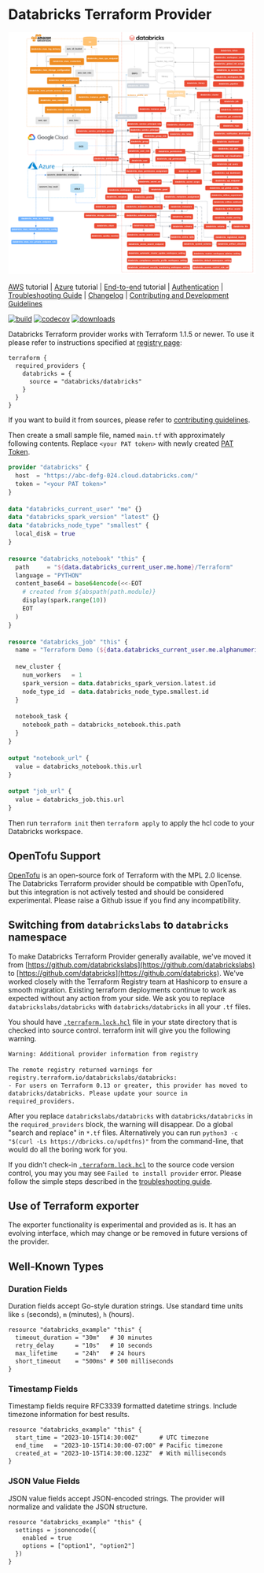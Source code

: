 # Databricks Terraform Provider

![Resources](docs/resources.png)

[AWS](docs/guides/aws-workspace.md) tutorial
| [Azure](docs/guides/azure-workspace.md) tutorial
| [End-to-end](docs/guides/workspace-management.md) tutorial
| [Authentication](docs/index.md)
| [Troubleshooting Guide](docs/guides/troubleshooting.md)
| [Changelog](CHANGELOG.md)
| [Contributing and Development Guidelines](CONTRIBUTING.md)

[![build](https://github.com/databricks/terraform-provider-databricks/workflows/build/badge.svg?branch=main)](https://github.com/databricks/terraform-provider-databricks/actions?query=workflow%3Abuild+branch%3Amain) [![codecov](https://codecov.io/gh/databricks/terraform-provider-databricks/branch/main/graph/badge.svg)](https://codecov.io/gh/databricks/terraform-provider-databricks) [![downloads](https://img.shields.io/github/downloads/databricks/terraform-provider-databricks/total.svg)](https://hanadigital.github.io/grev/?user=databricks&repo=terraform-provider-databricks)

Databricks Terraform provider works with Terraform 1.1.5 or newer. To use it please refer to instructions specified at [registry page](https://registry.terraform.io/providers/databricks/databricks/latest):

```hcl
terraform {
  required_providers {
    databricks = {
      source = "databricks/databricks"
    }
  }
}
```

If you want to build it from sources, please refer to [contributing guidelines](CONTRIBUTING.md).

Then create a small sample file, named `main.tf` with approximately following contents. Replace `<your PAT token>` with newly created [PAT Token](https://docs.databricks.com/dev-tools/api/latest/authentication.html).

```terraform
provider "databricks" {
  host  = "https://abc-defg-024.cloud.databricks.com/"
  token = "<your PAT token>"
}

data "databricks_current_user" "me" {}
data "databricks_spark_version" "latest" {}
data "databricks_node_type" "smallest" {
  local_disk = true
}

resource "databricks_notebook" "this" {
  path     = "${data.databricks_current_user.me.home}/Terraform"
  language = "PYTHON"
  content_base64 = base64encode(<<-EOT
    # created from ${abspath(path.module)}
    display(spark.range(10))
    EOT
  )
}

resource "databricks_job" "this" {
  name = "Terraform Demo (${data.databricks_current_user.me.alphanumeric})"

  new_cluster {
    num_workers   = 1
    spark_version = data.databricks_spark_version.latest.id
    node_type_id  = data.databricks_node_type.smallest.id
  }

  notebook_task {
    notebook_path = databricks_notebook.this.path
  }
}

output "notebook_url" {
  value = databricks_notebook.this.url
}

output "job_url" {
  value = databricks_job.this.url
}
```

Then run `terraform init` then `terraform apply` to apply the hcl code to your Databricks workspace.

## OpenTofu Support

[OpenTofu](https://opentofu.org/) is an open-source fork of Terraform with the MPL 2.0 license. The Databricks Terraform provider should be compatible with OpenTofu, but this integration is not actively tested and should be considered experimental. Please raise a Github issue if you find any incompatibility.

## Switching from `databrickslabs` to `databricks` namespace

To make Databricks Terraform Provider generally available, we've moved it from [https://github.com/databrickslabs](https://github.com/databrickslabs) to [https://github.com/databricks](https://github.com/databricks). We've worked closely with the Terraform Registry team at Hashicorp to ensure a smooth migration. Existing terraform deployments continue to work as expected without any action from your side. We ask you to replace `databrickslabs/databricks` with `databricks/databricks` in all your `.tf` files.

You should have [`.terraform.lock.hcl`](https://github.com/databrickslabs/terraform-provider-databricks/blob/v0.6.2/scripts/versions-lock.hcl) file in your state directory that is checked into source control. terraform init will give you the following warning.

```text
Warning: Additional provider information from registry

The remote registry returned warnings for registry.terraform.io/databrickslabs/databricks:
- For users on Terraform 0.13 or greater, this provider has moved to databricks/databricks. Please update your source in required_providers.
```

After you replace `databrickslabs/databricks` with `databricks/databricks` in the `required_providers` block, the warning will disappear. Do a global "search and replace" in `*.tf` files. Alternatively you can run `python3 -c "$(curl -Ls https://dbricks.co/updtfns)"` from the command-line, that would do all the boring work for you.

If you didn't check-in [`.terraform.lock.hcl`](https://www.terraform.io/language/files/dependency-lock#lock-file-location) to the source code version control, you may you may see `Failed to install provider` error. Please follow the simple steps described in the [troubleshooting guide](docs/guides/troubleshooting.md).

## Use of Terraform exporter

The exporter functionality is experimental and provided as is. It has an evolving interface, which may change or be removed in future versions of the provider.

## Well-Known Types

### Duration Fields

Duration fields accept Go-style duration strings. Use standard time units like `s` (seconds), `m` (minutes), `h` (hours).

```hcl
resource "databricks_example" "this" {
  timeout_duration = "30m"   # 30 minutes
  retry_delay      = "10s"   # 10 seconds
  max_lifetime     = "24h"   # 24 hours
  short_timeout    = "500ms" # 500 milliseconds
}
```

### Timestamp Fields

Timestamp fields require RFC3339 formatted datetime strings. Include timezone information for best results.

```hcl
resource "databricks_example" "this" {
  start_time = "2023-10-15T14:30:00Z"      # UTC timezone
  end_time   = "2023-10-15T14:30:00-07:00" # Pacific timezone
  created_at = "2023-10-15T14:30:00.123Z"  # With milliseconds
}
```

### JSON Value Fields

JSON value fields accept JSON-encoded strings. The provider will normalize and validate the JSON structure.

```hcl
resource "databricks_example" "this" {
  settings = jsonencode({
    enabled = true
    options = ["option1", "option2"]
  })
}
```
